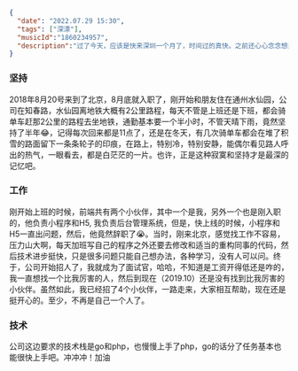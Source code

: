 ```json
{
  "date": "2022.07.29 15:30",
  "tags": ["深漂"],
  "musicId":"1860234957",
  "description":"过了今天，应该是快来深圳一个月了，时间过的真快。之前还心心念念想来深圳，来了反而觉得也就那样了，可能是工作了，与之前的想法不同。但是也算是找到一份适合自己的工作，还挺好的。继续坚持✊"
}
```



### 坚持

2018年8月20号来到了北京，8月底就入职了，刚开始和朋友住在通州水仙园，公司在知春路，水仙园离地铁大概有2公里路程，每天不管是上班还是下班，都会骑单车赶那2公里的路程去坐地铁，通勤基本要一个半小时，不管天晴下雨，竟然坚持了半年😂，记得每次回来都是11点了，还是在冬天，有几次骑单车都会在堆了积雪的路面留下一条条轮子的印痕，在路上，特别冷，特别安静，能偶尔看见路人呼出的热气，一眼看去，都是白茫茫的一片。也许，正是这种寂寞和坚持才是最深的记忆吧。



### 工作

刚开始上班的时候，前端共有两个小伙伴，其中一个是我，另外一个也是刚入职的，他负责小程序和H5, 我负责后台管理系统，但是，快上线的时候，小程序和H5一直出问题，然后，他竟然辞职了😭。当时，刚来北京，感觉找工作不容易，压力山大啊，每天加班写自己的程序之外还要去修改和适当的重构同事的代码，然后技术进步挺快，只是很多问题只能自己想办法，各种学习，没有人可以问。终于，公司开始招人了，我就成为了面试官，哈哈，不知道是工资开得低还是咋的，我一直想找一个比我厉害的人，然后到现在（2019.10）还是没有找到比我厉害的小伙伴。虽然如此，我已经招了4个小伙伴，一路走来，大家相互帮助，现在还是挺开心的。至少，不再是自己一个人了。



### 技术

公司这边要求的技术栈是go和php，也慢慢上手了php，go的话分了任务基本也能很快上手吧。冲冲冲！加油




